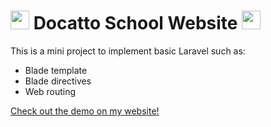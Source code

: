 # <img src="media.giphy.com/media/4Zo41lhzKt6iZ8xff9/giphy.gif" width="30" height="30" /> Docatto School Website <img src="https://media.giphy.com/media/vFKqnCdLPNOKc/giphy.gif" width="30" height="30" />

<!-- --- -->

This is a mini project to implement basic Laravel such as:
- Blade template
- Blade directives
- Web routing

[Check out the demo on my website!](https://vitopm.com/wp/docatto/)